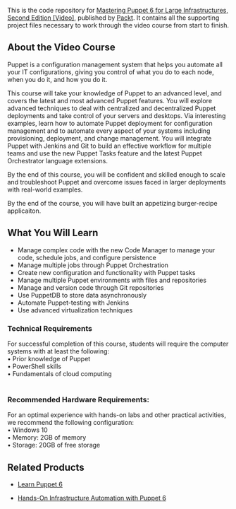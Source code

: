This is the code repository for [ Mastering Puppet 6 for Large Infrastructures, Second Edition [Video]](https://www.packtpub.com/cloud-networking/mastering-puppet-6-for-large-infrastructures-second-edition-video), published by [Packt](https://www.packtpub.com/?utm_source=github). It contains all the supporting project files necessary to work through the video course from start to finish.
## About the Video Course
Puppet is a configuration management system that helps you automate all your IT configurations, giving you control of what you do to each node, when you do it, and how you do it.

This course will take your knowledge of Puppet to an advanced level, and covers the latest and most advanced Puppet features. You will explore advanced techniques to deal with centralized and decentralized Puppet deployments and take control of your servers and desktops. Via interesting examples, learn how to automate Puppet deployment for configuration management and to automate every aspect of your systems including provisioning, deployment, and change management. You will integrate Puppet with Jenkins and Git to build an effective workflow for multiple teams and use the new Puppet Tasks feature and the latest Puppet Orchestrator language extensions.

By the end of this course, you will be confident and skilled enough to scale and troubleshoot Puppet and overcome issues faced in larger deployments with real-world examples.

By the end of the course, you will have built an appetizing burger-recipe applicaiton.
<H2>What You Will Learn</H2>
<DIV class=book-info-will-learn-text>
<UL>
<LI>Manage complex code with the new Code Manager to manage your code, schedule jobs, and configure persistence
<LI>Manage multiple jobs through Puppet Orchestration
<LI>Create new configuration and functionality with Puppet tasks
<LI>Manage multiple Puppet environments with files and repositories
<LI>Manage and version code through Git repositories
<LI>Use PuppetDB to store data asynchronously
<LI>Automate Puppet-testing with Jenkins
<LI>Use advanced virtualization techniques
  </LI></UL></DIV>

### Technical Requirements
For successful completion of this course, students will require the computer systems with at least the following:<br/>
•	Prior knowledge of Puppet<br/>
•	PowerShell skills<br/>
•	Fundamentals of cloud computing<br/>
<br/>


### Recommended Hardware Requirements:<br/>
For an optimal experience with hands-on labs and other practical activities, we recommend the following configuration:
<br/>
•	Windows 10<br/>
•	Memory: 2GB of memory<br/>
•	Storage: 20GB of free storage<br/>



## Related Products
* [Learn Puppet 6](https://www.packtpub.com/cloud-networking/learn-puppet-6-video)

* [Hands-On Infrastructure Automation with Puppet 6](https://www.packtpub.com/cloud-networking/hands-on-infrastructure-automation-with-puppet-6-video)
